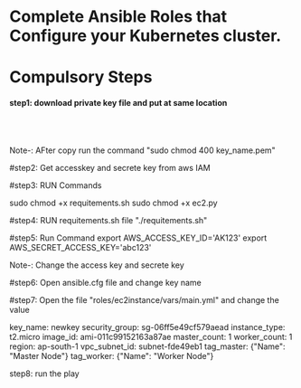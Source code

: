 # Complete Ansible Roles that Configure your Kubernetes cluster.

# Compulsory Steps
#### step1: download private key file and put at same location

<br><br>

Note-: AFter copy run the command "sudo chmod 400 key_name.pem"

#step2: Get accesskey and secrete key from aws IAM

#step3: RUN Commands

sudo chmod +x requitements.sh
sudo chmod +x ec2.py

#step4: RUN requitements.sh file "./requitements.sh"

#step5: Run Command
export AWS_ACCESS_KEY_ID='AK123'
export AWS_SECRET_ACCESS_KEY='abc123'

Note-: Change the access key and secrete key


#step6: Open ansible.cfg file and change key name

#step7: Open the file "roles/ec2instance/vars/main.yml" and change the value

key_name: newkey
security_group: sg-06ff5e49cf579aead
instance_type: t2.micro
image_id: ami-011c99152163a87ae
master_count: 1
worker_count: 1
region: ap-south-1
vpc_subnet_id: subnet-fde49eb1
tag_master: {"Name": "Master Node"}
tag_worker: {"Name": "Worker Node"}


step8: run the play 
